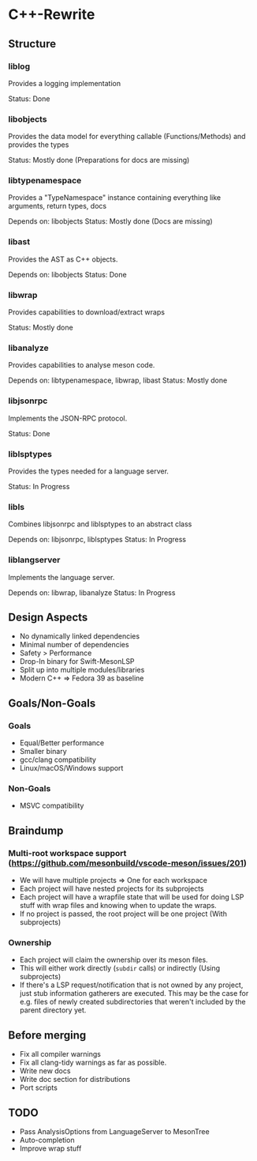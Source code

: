 # C++-Rewrite

## Structure
### liblog
Provides a logging implementation

Status: Done
### libobjects
Provides the data model for everything callable (Functions/Methods)
and provides the types

Status: Mostly done (Preparations for docs are missing)
### libtypenamespace
Provides a "TypeNamespace" instance containing everything like arguments, return types, docs

Depends on: libobjects
Status: Mostly done (Docs are missing)
### libast
Provides the AST as C++ objects.

Depends on: libobjects
Status: Done
### libwrap
Provides capabilities to download/extract wraps

Status: Mostly done
### libanalyze
Provides capabilities to analyse meson code.

Depends on: libtypenamespace, libwrap, libast
Status: Mostly done
### libjsonrpc
Implements the JSON-RPC protocol.

Status: Done
### liblsptypes
Provides the types needed for a language server.

Status: In Progress
### libls
Combines libjsonrpc and liblsptypes to an abstract class

Depends on: libjsonrpc, liblsptypes
Status: In Progress
### liblangserver
Implements the language server.

Depends on: libwrap, libanalyze
Status: In Progress
## Design Aspects
- No dynamically linked dependencies
- Minimal number of dependencies
- Safety > Performance
- Drop-In binary for Swift-MesonLSP
- Split up into multiple modules/libraries
- Modern C++ => Fedora 39 as baseline

## Goals/Non-Goals
### Goals
- Equal/Better performance
- Smaller binary
- gcc/clang compatibility
- Linux/macOS/Windows support
### Non-Goals
- MSVC compatibility


## Braindump
### Multi-root workspace support (https://github.com/mesonbuild/vscode-meson/issues/201)
- We will have multiple projects => One for each workspace
- Each project will have nested projects for its subprojects
- Each project will have a wrapfile state that will be used for doing LSP stuff with wrap files and knowing when to update the wraps.
- If no project is passed, the root project will be one project (With subprojects)
### Ownership
- Each project will claim the ownership over its meson files.
- This will either work directly (`subdir` calls) or indirectly (Using subprojects)
- If there's a LSP request/notification that is not owned by any project, just stub information gatherers are executed. This may be the case for e.g. files of
  newly created subdirectories that weren't included by the parent directory yet.

## Before merging
- Fix all compiler warnings
- Fix all clang-tidy warnings as far as possible.
- Write new docs
- Write doc section for distributions
- Port scripts


## TODO
- Pass AnalysisOptions from LanguageServer to MesonTree
- Auto-completion
- Improve wrap stuff
